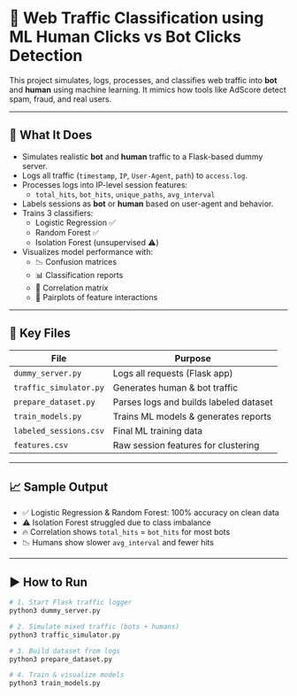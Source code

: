 
# 🧠 Web Traffic Classification using ML Human Clicks vs  Bot Clicks Detection

This project simulates, logs, processes, and classifies web traffic into **bot** and **human** using machine learning. It mimics how tools like AdScore detect spam, fraud, and real users.

---

## 🚀 What It Does

- Simulates realistic **bot** and **human** traffic to a Flask-based dummy server.
- Logs all traffic (`timestamp`, `IP`, `User-Agent`, `path`) to `access.log`.
- Processes logs into IP-level session features:
  - `total_hits`, `bot_hits`, `unique_paths`, `avg_interval`
- Labels sessions as **bot** or **human** based on user-agent and behavior.
- Trains 3 classifiers:
  - Logistic Regression ✅
  - Random Forest ✅
  - Isolation Forest (unsupervised ⚠️)
- Visualizes model performance with:
  - 📉 Confusion matrices
  - 📊 Classification reports
  - 🔬 Correlation matrix
  - 🔎 Pairplots of feature interactions

---

## 📁 Key Files

| File                | Purpose                                |
|---------------------|----------------------------------------|
| `dummy_server.py`   | Logs all requests (Flask app)          |
| `traffic_simulator.py` | Generates human & bot traffic         |
| `prepare_dataset.py`| Parses logs and builds labeled dataset |
| `train_models.py`   | Trains ML models & generates reports   |
| `labeled_sessions.csv` | Final ML training data                |
| `features.csv`      | Raw session features for clustering    |

---

## 📈 Sample Output

- ✅ Logistic Regression & Random Forest: 100% accuracy on clean data
- ⚠️ Isolation Forest struggled due to class imbalance
- 🔥 Correlation shows `total_hits` = `bot_hits` for most bots
- 📉 Humans show slower `avg_interval` and fewer hits

---

## ▶️ How to Run

```bash
# 1. Start Flask traffic logger
python3 dummy_server.py

# 2. Simulate mixed traffic (bots + humans)
python3 traffic_simulator.py

# 3. Build dataset from logs
python3 prepare_dataset.py

# 4. Train & visualize models
python3 train_models.py


